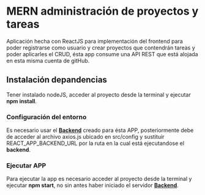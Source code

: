 # MERN administración de proyectos y tareas

Aplicación hecha con ReactJS para implementación del frontend para poder registrarse como usuario y crear proyectos que contendrán tareas y poder aplicarles el CRUD, ésta app consume una API REST que está alojada en esta misma cuenta de gitHub.

## Instalación depandencias

Tener instalado nodeJS, acceder al proyecto desde la terminal y ejecutar **npm install**.

### Configuración del entorno

Es necesario usar el [**Backend**](https://github.com/emmanuelmenpe/MERN_adminProyectosBack) creado para ésta APP, posteriormente debe de acceder al archivo axios.js ubicado en src/config y sustituir REACT_APP_BACKEND_URL por la ruta en la cual está ejecutandose el **backend**.

### Ejecutar APP

Para ejecutar la app es necesario acceder al proyecto desde la terminal y ejecutar **npm start**, no sin antes haber iniciado el servidor [**Backend**](https://github.com/emmanuelmenpe/MERN_adminProyectosBack).
